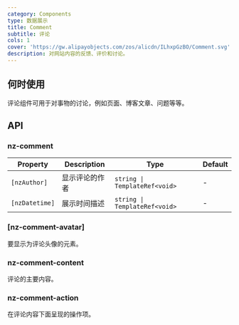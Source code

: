 ```yaml
---
category: Components
type: 数据展示
title: Comment
subtitle: 评论
cols: 1
cover: 'https://gw.alipayobjects.com/zos/alicdn/ILhxpGzBO/Comment.svg'
description: 对网站内容的反馈、评价和讨论。
---
```


## 何时使用

评论组件可用于对事物的讨论，例如页面、博客文章、问题等等。

## API

### nz-comment

| Property       | Description    | Type                          | Default |
| -------------- | -------------- | ----------------------------- | ------- |
| `[nzAuthor]`   | 显示评论的作者 | `string \| TemplateRef<void>` | -       |
| `[nzDatetime]` | 展示时间描述   | `string \| TemplateRef<void>` | -       |

### [nz-comment-avatar]

要显示为评论头像的元素。

### nz-comment-content

评论的主要内容。

### nz-comment-action

在评论内容下面呈现的操作项。
